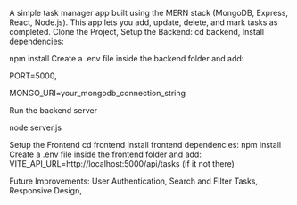 A simple task manager app built using the MERN stack (MongoDB, Express, React, Node.js). This app lets you add, update, delete, and mark tasks as completed.
Clone the Project,
Setup the Backend:
cd backend,
Install dependencies:

npm install
Create a .env file inside the backend folder and add:

PORT=5000,

MONGO_URI=your_mongodb_connection_string

Run the backend server

node server.js


 Setup the Frontend
 cd frontend
Install frontend dependencies:
npm install
Create a .env file inside the frontend folder and add:
VITE_API_URL=http://localhost:5000/api/tasks    (if it not there)


Future Improvements:
   User Authentication,
  Search and Filter Tasks,
   Responsive Design,

